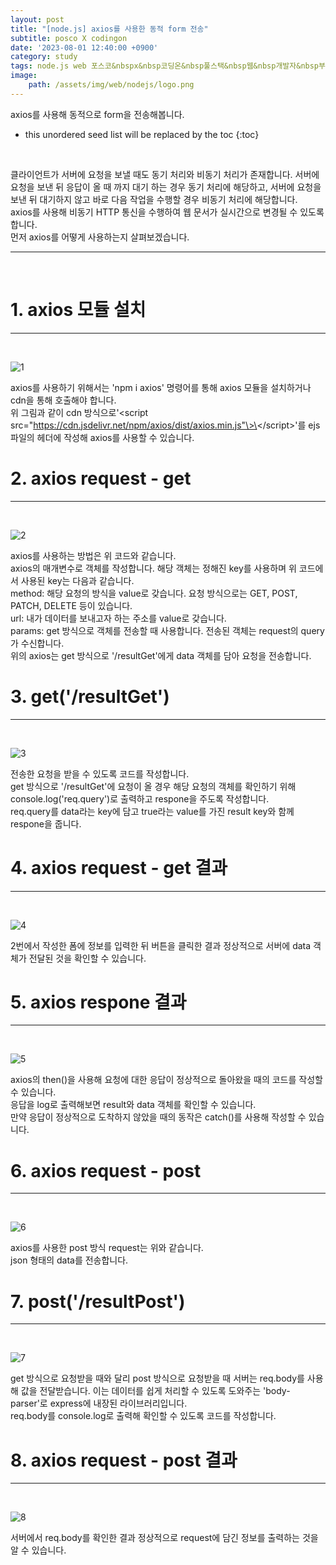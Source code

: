 ```yaml
---
layout: post
title: "[node.js] axios를 사용한 동적 form 전송"
subtitle: posco X codingon
date: '2023-08-01 12:40:00 +0900'
category: study
tags: node.js web 포스코&nbspx&nbsp코딩온&nbsp풀스택&nbsp웹&nbsp개발자&nbsp부트캠프&nbsp8기
image:
    path: /assets/img/web/nodejs/logo.png
---
```


axios를 사용해 동적으로 form을 전송해봅니다.<br>

<!--more-->

* this unordered seed list will be replaced by the toc
{:toc}
<br>

클라이언트가 서버에 요청을 보낼 때도 동기 처리와 비동기 처리가 존재합니다. 서버에 요청을 보낸 뒤 응답이 올 때 까지 대기 하는 경우 동기 처리에 해당하고, 서버에 요청을 보낸 뒤 대기하지 않고 바로 다음 작업을 수행할 경우 비동기 처리에 해당합니다.<br>
axios를 사용해 비동기 HTTP 통신을 수행하여 웹 문서가 실시간으로 변경될 수 있도록 합니다.<br>
먼저 axios를 어떻게 사용하는지 살펴보겠습니다.<br>


---
<br>

# 1. axios 모듈 설치
---
<br>

![1](/assets/img/web/nodejs/2023-08-01-[node.js]_axios를_사용한_동적_form_전송/1.png)
<br>

axios를 사용하기 위해서는 'npm i axios' 명령어를 통해 axios 모듈을 설치하거나 cdn을 통해 호출해야 합니다.<br>
위 그림과 같이 cdn 방식으로'\<script src="https://cdn.jsdelivr.net/npm/axios/dist/axios.min.js"\>\</script\>'를 ejs 파일의 헤더에 작성해 axios를 사용할 수 있습니다.<br>

# 2. axios request - get
---
<br>

![2](/assets/img/web/nodejs/2023-08-01-[node.js]_axios를_사용한_동적_form_전송/2.png)
<br>

axios를 사용하는 방법은 위 코드와 같습니다.<br>
axios의 매개변수로 객체를 작성합니다. 해당 객체는 정해진 key를 사용하며 위 코드에서 사용된 key는 다음과 같습니다.<br>
method: 해당 요청의 방식을 value로 갖습니다. 요청 방식으로는 GET, POST, PATCH, DELETE 등이 있습니다.<br>
url: 내가 데이터를 보내고자 하는 주소를 value로 갖습니다.<br>
params: get 방식으로 객체를 전송할 때 사용합니다. 전송된 객체는 request의 query가 수신합니다.<br>
위의 axios는 get 방식으로 '/resultGet'에게 data 객체를 담아 요청을 전송합니다.<br>


# 3. get('/resultGet')
---
<br>

![3](/assets/img/web/nodejs/2023-08-01-[node.js]_axios를_사용한_동적_form_전송/3.png)
<br>

전송한 요청을 받을 수 있도록 코드를 작성합니다.<br>
get 방식으로 '/resultGet'에 요청이 올 경우 해당 요청의 객체를 확인하기 위해 console.log('req.query')로 출력하고 respone을 주도록 작성합니다.<br>
req.query를 data라는 key에 담고 true라는 value를 가진 result key와 함께 respone을 줍니다.<br>

# 4. axios request - get 결과
---
<br>

![4](/assets/img/web/nodejs/2023-08-01-[node.js]_axios를_사용한_동적_form_전송/4.png)
<br>

2번에서 작성한 폼에 정보를 입력한 뒤 버튼을 클릭한 결과 정상적으로 서버에 data 객체가 전달된 것을 확인할 수 있습니다.<br>


# 5. axios respone 결과
---
<br>

![5](/assets/img/web/nodejs/2023-08-01-[node.js]_axios를_사용한_동적_form_전송/5.png)
<br>

axios의 then()을 사용해 요청에 대한 응답이 정상적으로 돌아왔을 때의 코드를 작성할 수 있습니다.<br>
응답을 log로 출력해보면 result와 data 객체를 확인할 수 있습니다.<br>
만약 응답이 정상적으로 도착하지 않았을 때의 동작은 catch()를 사용해 작성할 수 있습니다.<br>

# 6. axios request - post
---
<br>

![6](/assets/img/web/nodejs/2023-08-01-[node.js]_axios를_사용한_동적_form_전송/6.png)
<br>

axios를 사용한 post 방식 request는 위와 같습니다.<br>
json 형태의 data를 전송합니다.<br>

# 7. post('/resultPost')
---
<br>

![7](/assets/img/web/nodejs/2023-08-01-[node.js]_axios를_사용한_동적_form_전송/7.png)
<br>

get 방식으로 요청받을 때와 달리 post 방식으로 요청받을 때 서버는 req.body를 사용해 값을 전달받습니다. 이는 데이터를 쉽게 처리할 수 있도록 도와주는 'body-parser'로 express에 내장된 라이브러리입니다.<br>
req.body를 console.log로 출력해 확인할 수 있도록 코드를 작성합니다.<br>

# 8. axios request - post 결과
---
<br>

![8](/assets/img/web/nodejs/2023-08-01-[node.js]_axios를_사용한_동적_form_전송/8.png)
<br>

서버에서 req.body를 확인한 결과 정상적으로 request에 담긴 정보를 출력하는 것을 알 수 있습니다.<br>